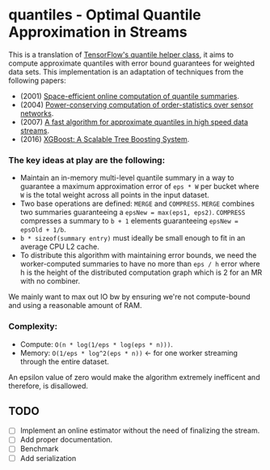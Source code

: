 # quantiles - Optimal Quantile Approximation in Streams

This is a translation of [TensorFlow's quantile helper class](https://github.com/tensorflow/tensorflow/tree/master/tensorflow/contrib/boosted_trees/lib/quantiles), it aims to compute approximate quantiles with error bound guarantees for weighted data sets.
This implementation is an adaptation of techniques from the following papers:
* (2001) [Space-efficient online computation of quantile summaries](http://infolab.stanford.edu/~datar/courses/cs361a/papers/quantiles.pdf).
* (2004) [Power-conserving computation of order-statistics over sensor networks](http://www.cis.upenn.edu/~mbgreen/papers/pods04.pdf).
* (2007) [A fast algorithm for approximate quantiles in high speed data streams](http://web.cs.ucla.edu/~weiwang/paper/SSDBM07_2.pdf).
* (2016) [XGBoost: A Scalable Tree Boosting System](https://arxiv.org/pdf/1603.02754.pdf).

### The key ideas at play are the following:
* Maintain an in-memory multi-level quantile summary in a way to guarantee
  a maximum approximation error of `eps * W` per bucket where `W` is the total
  weight across all points in the input dataset.
* Two base operations are defined: `MERGE` and `COMPRESS`. `MERGE` combines two
  summaries guaranteeing a `epsNew = max(eps1, eps2)`. `COMPRESS` compresses
  a summary to `b + 1` elements guaranteeing `epsNew = epsOld + 1/b`.
* `b * sizeof(summary entry)` must ideally be small enough to fit in an
  average CPU L2 cache.
* To distribute this algorithm with maintaining error bounds, we need
  the worker-computed summaries to have no more than `eps / h` error
  where h is the height of the distributed computation graph which
  is 2 for an MR with no combiner.

We mainly want to max out IO bw by ensuring we're not compute-bound and
using a reasonable amount of RAM.

### Complexity:
* Compute: `O(n * log(1/eps * log(eps * n)))`.
* Memory: `O(1/eps * log^2(eps * n))` <- for one worker streaming through the
                                     entire dataset.

An epsilon value of zero would make the algorithm extremely inefficent and
therefore, is disallowed.


## TODO
* [ ] Implement an online estimator without the need of finalizing the stream.
* [ ] Add proper documentation.
* [ ] Benchmark
* [ ] Add serialization

